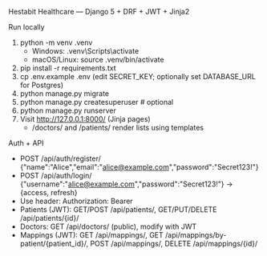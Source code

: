 Hestabit Healthcare — Django 5 + DRF + JWT + Jinja2

Run locally
1) python -m venv .venv
   - Windows: .venv\\Scripts\\activate
   - macOS/Linux: source .venv/bin/activate
2) pip install -r requirements.txt
3) cp .env.example .env  (edit SECRET_KEY; optionally set DATABASE_URL for Postgres)
4) python manage.py migrate
5) python manage.py createsuperuser  # optional
6) python manage.py runserver
7) Visit http://127.0.0.1:8000/  (Jinja pages)
   - /doctors/ and /patients/ render lists using templates

Auth + API
- POST /api/auth/register/   {"name":"Alice","email":"alice@example.com","password":"Secret123!"}
- POST /api/auth/login/      {"username":"alice@example.com","password":"Secret123!"} -> {access, refresh}
- Use header: Authorization: Bearer <access>
- Patients (JWT): GET/POST /api/patients/, GET/PUT/DELETE /api/patients/{id}/
- Doctors: GET /api/doctors/ (public), modify with JWT
- Mappings (JWT): GET /api/mappings/, GET /api/mappings/by-patient/{patient_id}/, POST /api/mappings/, DELETE /api/mappings/{id}/
